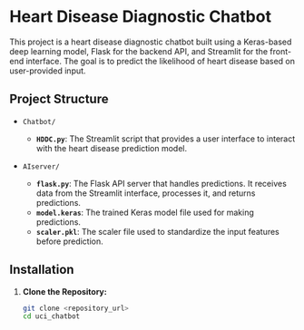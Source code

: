 # Heart Disease Diagnostic Chatbot

This project is a heart disease diagnostic chatbot built using a Keras-based deep learning model, Flask for the backend API, and Streamlit for the front-end interface. The goal is to predict the likelihood of heart disease based on user-provided input.

## Project Structure

- `Chatbot/`
  - **`HDDC.py`**: The Streamlit script that provides a user interface to interact with the heart disease prediction model.

- `AIserver/`
  - **`flask.py`**: The Flask API server that handles predictions. It receives data from the Streamlit interface, processes it, and returns predictions.
  - **`model.keras`**: The trained Keras model file used for making predictions.
  - **`scaler.pkl`**: The scaler file used to standardize the input features before prediction.

## Installation

1. **Clone the Repository:**

   ```bash
   git clone <repository_url>
   cd uci_chatbot




